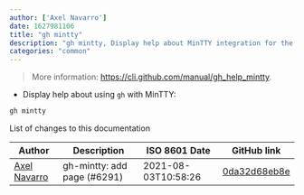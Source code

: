 ```yaml
---
author: ['Axel Navarro']
date: 1627981106
title: "gh mintty"
description: "gh mintty, Display help about MinTTY integration for the GitHub CLI command."
categories: "common"
---
```

> More information: <https://cli.github.com/manual/gh_help_mintty>.

- Display help about using `gh` with MinTTY:

```bash
gh mintty
```
List of changes to this documentation


Author | Description | ISO 8601 Date | GitHub link
------|-----|-----|-----
[Axel Navarro](mailto:navarroaxel@gmail.com) | gh-mintty: add page (#6291) | 2021-08-03T10:58:26 | [0da32d68eb8e](https://github.com/tldr-pages/tldr/commit/0da32d68eb8ea547c7f800da219750e66f9f4eb5)

